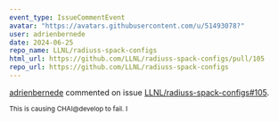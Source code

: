```yaml
---
event_type: IssueCommentEvent
avatar: "https://avatars.githubusercontent.com/u/51493078?"
user: adrienbernede
date: 2024-06-25
repo_name: LLNL/radiuss-spack-configs
html_url: https://github.com/LLNL/radiuss-spack-configs/pull/105
repo_url: https://github.com/LLNL/radiuss-spack-configs
---
```


<a href='https://github.com/adrienbernede' target='_blank'>adrienbernede</a> commented on issue <a href='https://github.com/LLNL/radiuss-spack-configs/pull/105' target='_blank'>LLNL/radiuss-spack-configs#105</a>.

<small>This is causing CHAI@develop to fail. I